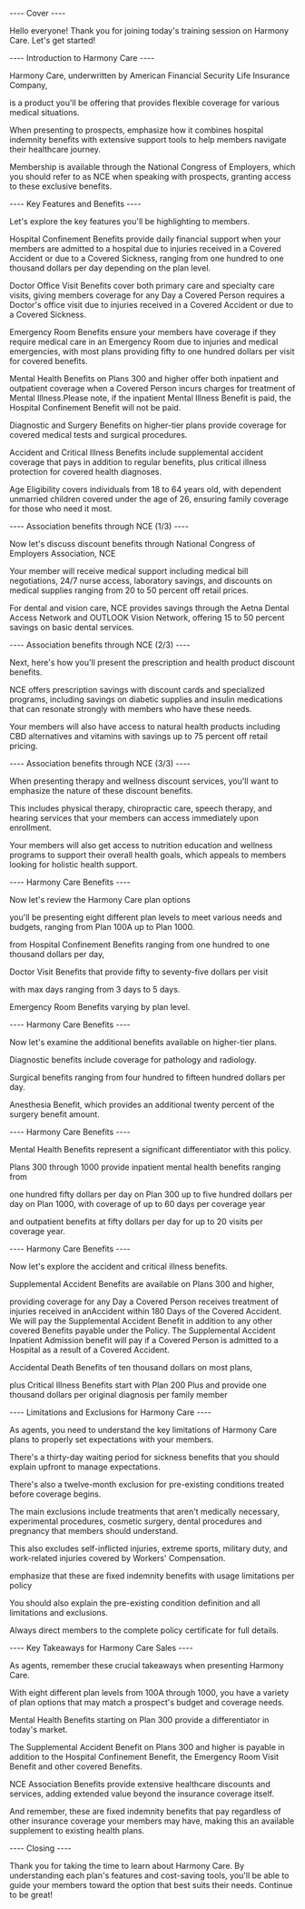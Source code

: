 ---- Cover ----

Hello everyone! Thank you for joining today's training session on Harmony Care. Let's get started!

---- Introduction to Harmony Care ----

Harmony Care, underwritten by American Financial Security Life Insurance Company, 

is a product you'll be offering that provides flexible coverage for various medical situations.

When presenting to prospects, emphasize how it combines hospital indemnity benefits with extensive support tools to help members navigate their healthcare journey.

Membership is available through the National Congress of Employers, which you should refer to as NCE when speaking with prospects, granting access to these exclusive benefits.

---- Key Features and Benefits ----

Let's explore the key features you'll be highlighting to members.

Hospital Confinement Benefits provide daily financial support when your members are admitted to a hospital due to injuries received in a Covered Accident or due to a Covered Sickness, ranging from one hundred to one thousand dollars per day depending on the plan level.

Doctor Office Visit Benefits cover both primary care and specialty care visits, giving members coverage for any Day a Covered Person requires a Doctor's office visit due to injuries received in a Covered Accident or due to a Covered Sickness.

Emergency Room Benefits ensure your members have coverage if they require medical care in an Emergency Room due to injuries and medical emergencies, with most plans providing fifty to one hundred dollars per visit for covered benefits. 

Mental Health Benefits on Plans 300 and higher offer both inpatient and outpatient coverage when a Covered Person incurs charges for treatment of Mental Illness.Please note, if the inpatient Mental Illness Benefit is paid, the Hospital Confinement Benefit will not be paid.

Diagnostic and Surgery Benefits on higher-tier plans provide coverage for covered medical tests and surgical procedures.

Accident and Critical Illness Benefits include supplemental accident coverage that pays in addition to regular benefits, plus critical illness protection for covered health diagnoses.

Age Eligibility covers individuals from 18 to 64 years old, with dependent unmarried children covered under the age of 26, ensuring family coverage for those who need it most.

---- Association benefits through NCE (1/3) ----

Now let's discuss discount benefits through National Congress of Employers Association, NCE

Your member will receive medical support including medical bill negotiations, 24/7 nurse access, laboratory savings, and discounts on medical supplies ranging from 20 to 50 percent off retail prices.

For dental and vision care, NCE provides savings through the Aetna Dental Access Network and OUTLOOK Vision Network, offering 15 to 50 percent savings on basic dental services.

---- Association benefits through NCE (2/3) ----

Next, here's how you'll present the prescription and health product discount benefits.

NCE offers prescription savings with discount cards and specialized programs, including savings on diabetic supplies and insulin medications that can resonate strongly with members who have these needs.

Your members will also have access to natural health products including CBD alternatives and vitamins with savings up to 75 percent off retail pricing.

---- Association benefits through NCE (3/3) ----

When presenting therapy and wellness discount services, you'll want to emphasize the nature of these discount benefits.

This includes physical therapy, chiropractic care, speech therapy, and hearing services that your members can access immediately upon enrollment.

Your members will also get access to nutrition education and wellness programs to support their overall health goals, which appeals to members looking for holistic health support.

---- Harmony Care Benefits ----

Now let's review the Harmony Care plan options 

you'll be presenting eight different plan levels to meet various needs and budgets, ranging from Plan 100A up to Plan 1000.

from Hospital Confinement Benefits ranging from one hundred to one thousand dollars per day, 

Doctor Visit Benefits that provide fifty to seventy-five dollars per visit

with max days ranging from 3 days to 5 days.

Emergency Room Benefits varying by plan level.

---- Harmony Care Benefits ----

Now let's examine the additional benefits available on higher-tier plans. 

Diagnostic benefits include coverage for pathology and radiology. 

Surgical benefits ranging from four hundred to fifteen hundred dollars per day.

Anesthesia Benefit, which provides an additional twenty percent of the surgery benefit amount.

---- Harmony Care Benefits ----

Mental Health Benefits represent a significant differentiator with this policy. 

Plans 300 through 1000 provide inpatient mental health benefits ranging from 

one hundred fifty dollars per day on Plan 300 up to five hundred dollars per day on Plan 1000, with coverage of up to 60 days per coverage year 

and outpatient benefits at fifty dollars per day for up to 20 visits per coverage year.

---- Harmony Care Benefits ----

Now let's explore the accident and critical illness benefits.

Supplemental Accident Benefits are available on Plans 300 and higher, 

providing coverage for any Day a Covered Person receives treatment of injuries received in anAccident within 180 Days of the Covered Accident. We will pay the Supplemental Accident Benefit in addition to any other covered Benefits payable under the Policy. The Supplemental Accident Inpatient Admission benefit will pay if a Covered Person is admitted to a Hospital as a result of a Covered Accident. 

Accidental Death Benefits of ten thousand dollars on most plans, 

plus Critical Illness Benefits start with Plan 200 Plus and provide one thousand dollars per original diagnosis per family member

---- Limitations and Exclusions for Harmony Care ----

As agents, you need to understand the key limitations of Harmony Care plans to properly set expectations with your members.

There's a thirty-day waiting period for sickness benefits that you should explain upfront to manage expectations.

There's also a twelve-month exclusion for pre-existing conditions treated before coverage begins.

The main exclusions include treatments that aren't medically necessary, experimental procedures, cosmetic surgery, dental procedures and pregnancy that members should understand.

This also excludes self-inflicted injuries, extreme sports, military duty, and work-related injuries covered by Workers' Compensation.

emphasize that these are fixed indemnity benefits with usage limitations per policy

You should also explain the pre-existing condition definition and all limitations and exclusions. 

Always direct members to the complete policy certificate for full details.

---- Key Takeaways for Harmony Care Sales ----

As agents, remember these crucial takeaways when presenting Harmony Care.

With eight different plan levels from 100A through 1000, you have a variety of plan options that may match a prospect's budget and coverage needs.

Mental Health Benefits starting on Plan 300 provide a differentiator in today's market.

The Supplemental Accident Benefit on Plans 300 and higher  is payable in addition to the Hospital Confinement Benefit, the Emergency Room Visit Benefit and other covered Benefits.

NCE Association Benefits provide extensive healthcare discounts and services, adding extended value beyond the insurance coverage itself.

And remember, these are fixed indemnity benefits that pay regardless of other insurance coverage your members may have, making this an available supplement to existing health plans.

---- Closing ----

Thank you for taking the time to learn about Harmony Care. By understanding each plan's features and cost-saving tools, you'll be able to guide your members toward the option that best suits their needs. Continue to be great!